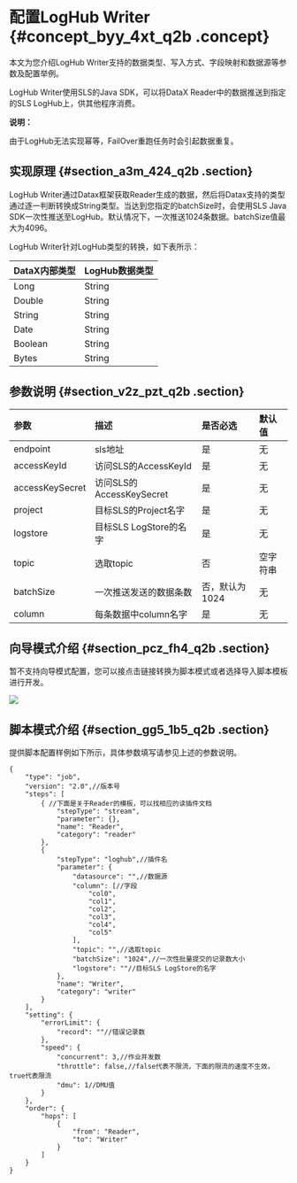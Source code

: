 # 配置LogHub Writer {#concept_byy_4xt_q2b .concept}

本文为您介绍LogHub Writer支持的数据类型、写入方式、字段映射和数据源等参数及配置举例。

LogHub Writer使用SLS的Java SDK，可以将DataX Reader中的数据推送到指定的SLS LogHub上，供其他程序消费。

**说明：** 

由于LogHub无法实现幂等，FailOver重跑任务时会引起数据重复。

## 实现原理 {#section_a3m_424_q2b .section}

LogHub Writer通过Datax框架获取Reader生成的数据，然后将Datax支持的类型通过逐一判断转换成String类型。当达到您指定的batchSize时，会使用SLS Java SDK一次性推送至LogHub。默认情况下，一次推送1024条数据。batchSize值最大为4096。

LogHub Writer针对LogHub类型的转换，如下表所示：

|DataX内部类型|LogHub数据类型|
|:--------|:---------|
|Long|String|
|Double|String|
|String|String|
|Date|String|
|Boolean|String|
|Bytes|String|

## 参数说明 {#section_v2z_pzt_q2b .section}

|参数|描述|是否必选|默认值|
|:-|:-|:---|:--|
|endpoint|sls地址|是|无|
|accessKeyId|访问SLS的AccessKeyId|是|无|
|accessKeySecret|访问SLS的AccessKeySecret|是|无|
|project|目标SLS的Project名字|是|无|
|logstore|目标SLS LogStore的名字|是|无|
|topic|选取topic|否|空字符串|
|batchSize|一次推送发送的数据条数|否，默认为1024|无|
|column|每条数据中column名字|是|无|

## 向导模式介绍 {#section_pcz_fh4_q2b .section}

暂不支持向导模式配置，您可以接点击链接转换为脚本模式或者选择导入脚本模板进行开发。

![](http://static-aliyun-doc.oss-cn-hangzhou.aliyuncs.com/assets/img/16257/15413894978506_zh-CN.png)

## 脚本模式介绍 {#section_gg5_1b5_q2b .section}

提供脚本配置样例如下所示，具体参数填写请参见上述的参数说明。

```
{
    "type": "job",
    "version": "2.0",//版本号
    "steps": [
        { //下面是关于Reader的模板，可以找相应的读插件文档
            "stepType": "stream",
            "parameter": {},
            "name": "Reader",
            "category": "reader"
        },
        {
            "stepType": "loghub",//插件名
            "parameter": {
                "datasource": "",//数据源
                "column": [//字段
                    "col0",
                    "col1",
                    "col2",
                    "col3",
                    "col4",
                    "col5"
                ],
                "topic": "",//选取topic
                "batchSize": "1024",//一次性批量提交的记录数大小
                "logstore": ""//目标SLS LogStore的名字
            },
            "name": "Writer",
            "category": "writer"
        }
    ],
    "setting": {
        "errorLimit": {
            "record": ""//错误记录数
        },
        "speed": {
            "concurrent": 3,//作业并发数
            "throttle": false,//false代表不限流，下面的限流的速度不生效，true代表限流
            "dmu": 1//DMU值
        }
    },
    "order": {
        "hops": [
            {
                "from": "Reader",
                "to": "Writer"
            }
        ]
    }
}
```

